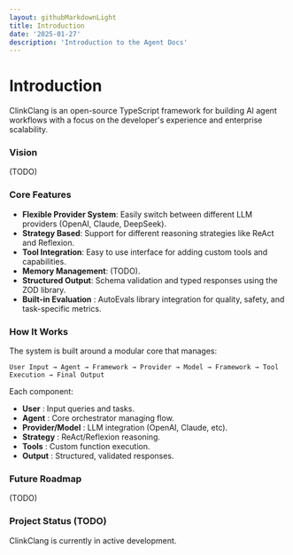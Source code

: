 ```yaml
---
layout: githubMarkdownLight
title: Introduction
date: '2025-01-27'
description: 'Introduction to the Agent Docs'
---
```

# Introduction

ClinkClang is an open-source TypeScript framework for building AI agent workflows with a focus on the developer's experience and enterprise scalability.

### Vision

(TODO)

### Core Features

- **Flexible Provider System**: Easily switch between different LLM providers (OpenAI, Claude, DeepSeek).
- **Strategy Based**: Support for different reasoning strategies like ReAct and Reflexion.
- **Tool Integration**: Easy to use interface for adding custom tools and capabilities.
- **Memory Management**: (TODO).
- **Structured Output**: Schema validation and typed responses using the ZOD library.
- **Built-in Evaluation** : AutoEvals library integration for quality, safety, and task-specific metrics.

### How It Works

The system is built around a modular core that manages:

```
User Input → Agent → Framework → Provider → Model → Framework → Tool Execution → Final Output
```

Each component:

* **User** : Input queries and tasks.
* **Agent** : Core orchestrator managing flow.
* **Provider/Model** : LLM integration (OpenAI, Claude, etc).
* **Strategy** : ReAct/Reflexion reasoning.
* **Tools** : Custom function execution.
* **Output** : Structured, validated responses.

### Future Roadmap

(TODO)

### Project Status (TODO)

ClinkClang is currently in active development.
